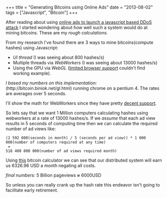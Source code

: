 +++
title = "Generating Bitcoins using Online Ads"
date = "2013-08-02"
tags = ["Javascript", "Bitcoin"]
+++

After reading about using [online ads to launch a javascript based DDoS attack](http\://threatpost.com/buy-an-ad-own-a-browser-botnet) I started wondering about how well such a system would do at mining bitcoins. These are my *rough calculations.*

From my research I've found there are 3 ways to mine bitcoins(compute hashes) using Javascript\:

* *UI thread* (I was seeing about 800 hashes/s)
* Multiple threads via *WebWorkers* (I was seeing about 13000 hashes/s)
* Using the GPU via *WebGL* ([limited browser support](http\://caniuse.com/webgl) couldn't find working example).

_I based my numbers on this implementation\:_ (http\://bitcoin.biniok.net/gl.html) running chrome on a pentium 4. The rates are averages over 5 seconds.


I'll show the math for WebWorkers since they have pretty [decent support](http\://caniuse.com/webworkers).

So lets say that we want 1 Million computers calculating hashes using webworkers at a rate of 13000 hashes/s. If we _assume_ that each ad view results in 5 seconds of computing time then we can calculate the required number of ad views like\:

	(2 592 000(seconds in month) / 5 (seconds per ad view)) * 1 000 000(number of computers required at any time)
	 =
	518 400 000 000(number of ad views required month)

Using [this](http\://www.bitcoinx.com/profit/) bitcoin calculator we can see that our distributed system will earn us 6326.96 USD a month negating all costs.


*final numbers\:* 5 Billion pageviews **≈** 6000USD


So unless you can really crank up the hash rate this endeavor isn't going to facilitate early retirement.
